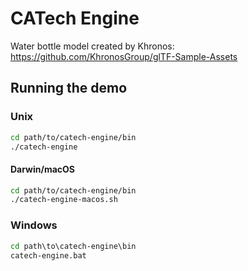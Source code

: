 # CATech Engine

Water bottle model created by Khronos: <https://github.com/KhronosGroup/glTF-Sample-Assets>

## Running the demo

### Unix

```sh
cd path/to/catech-engine/bin
./catech-engine
```

#### Darwin/macOS

```sh
cd path/to/catech-engine/bin
./catech-engine-macos.sh
```

### Windows

```bat
cd path\to\catech-engine\bin
catech-engine.bat
```
